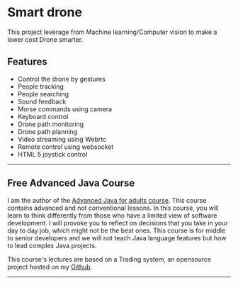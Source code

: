 # Smart drone

This project leverage from Machine learning/Computer vision to make a lower cost Drone smarter.


## Features  
- Control the drone by gestures
- People tracking
- People searching
- Sound feedback
- Morse commands using camera
- Keyboard control
- Drone path monitoring
- Drone path planning
- Video streaming using Webrtc
- Remote control using websocket
- HTML 5 joystick control


-----
## Free Advanced Java Course
I am the author of the [Advanced Java for adults course](https://www.udemy.com/course/advanced-java-for-adults/?referralCode=8014CCF0A5A931ADED5F). This course contains advanced and not conventional lessons. In this course, you will learn to think differently from those who have a limited view of software development. I will provoke you to reflect on decisions that you take in your day to day job, which might not be the best ones. This course is for middle to senior developers and we will not teach Java language features but how to lead complex Java projects. 

This course's lectures are based on a Trading system, an opensource project hosted on my [Github](https://github.com/apssouza22/trading-system).

-----
